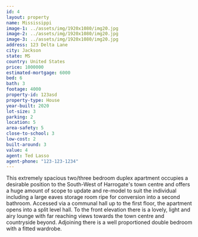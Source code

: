 ```yaml
---
id: 4
layout: property
name: Mississippi
image-1: ../assets/img/1920x1080/img20.jpg
image-2: ../assets/img/1920x1080/img20.jpg
image-3: ../assets/img/1920x1080/img20.jpg
address: 123 Delta Lane
city: Jackson
state: MS
country: United States
price: 1000000
estimated-mortgage: 6000
bed: 6
bath: 3
footage: 4000
property-id: 123asd
property-type: House
year-built: 2020
lot-size: 3
parking: 2
location: 5
area-safety: 5
close-to-school: 3
low-cost: 2
built-around: 3
value: 4
agent: Ted Lasso
agent-phone: "123-123-1234"
---
```

This extremely spacious two/three bedroom duplex apartment occupies a desirable position to the South-West of Harrogate's town centre and offers a huge amount of scope to update and re-model to suit the individual including a large eaves storage room ripe for conversion into a second bathroom.
Accessed via a communal hall up to the first floor, the apartment opens into a split level hall. To the front elevation there is a lovely, light and airy lounge with far reaching views towards the town centre and countryside beyond. Adjoining there is a well proportioned double bedroom with a fitted wardrobe.